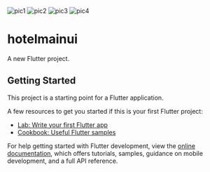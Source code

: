 ![pic1](https://user-images.githubusercontent.com/110900935/193298846-f66c1d80-2ef5-4f5a-981f-79861e0262ae.png)
![pic2](https://user-images.githubusercontent.com/110900935/193299006-d343d1cb-7290-4b60-a323-90026a826181.png)
![pic3](https://user-images.githubusercontent.com/110900935/193299084-ed265b3e-9436-44d7-aaf4-7afbe8aa1534.png)
![pic4](https://user-images.githubusercontent.com/110900935/193299153-cdeb3cb5-6bce-47ac-92d6-7f0f34770f28.png)
# hotelmainui

A new Flutter project.

## Getting Started

This project is a starting point for a Flutter application.

A few resources to get you started if this is your first Flutter project:

- [Lab: Write your first Flutter app](https://docs.flutter.dev/get-started/codelab)
- [Cookbook: Useful Flutter samples](https://docs.flutter.dev/cookbook)

For help getting started with Flutter development, view the
[online documentation](https://docs.flutter.dev/), which offers tutorials,
samples, guidance on mobile development, and a full API reference.
